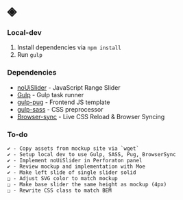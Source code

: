 # ◈

### Local-dev
1. Install dependencies via `npm install` 
2. Run `gulp`

### Dependencies
* [noUiSlider](https://refreshless.com/nouislider/more/) - JavaScript Range Slider
* [Gulp](https://github.com/gulpjs/gulp) - Gulp task runner
* [gulp-pug](https://www.npmjs.com/package/gulp-pug) - Frontend JS template
* [gulp-sass](https://www.npmjs.com/package/gulp-sass) - CSS preprocessor
* [Browser-sync](https://www.npmjs.com/package/browser-sync) - Live CSS Reload & Browser Syncing

### To-do
    ✔ - Copy assets from mockup site via `wget`
    ✔ - Setup local dev to use Gulp, SASS, Pug, BrowserSync
    ✔ - Implement noUiSlider in Perforaton panel
    ✔ - Review mockup and implementation with Moe
    ✔ - Make left slide of single slider solid
    ❑ - Adjust SVG color to match mockup
    ❑ - Make base slider the same height as mockup (4px)
    ❑ - Rewrite CSS class to match BEM